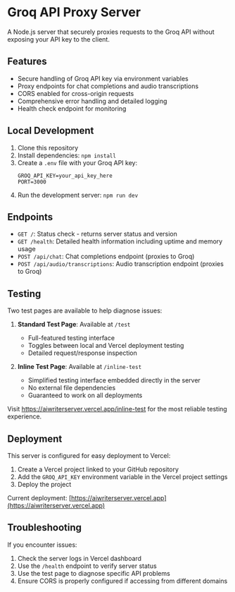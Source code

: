 # Groq API Proxy Server

A Node.js server that securely proxies requests to the Groq API without exposing your API key to the client.

## Features

- Secure handling of Groq API key via environment variables
- Proxy endpoints for chat completions and audio transcriptions
- CORS enabled for cross-origin requests
- Comprehensive error handling and detailed logging
- Health check endpoint for monitoring

## Local Development

1. Clone this repository
2. Install dependencies: `npm install`
3. Create a `.env` file with your Groq API key:
   ```
   GROQ_API_KEY=your_api_key_here
   PORT=3000
   ```
4. Run the development server: `npm run dev`

## Endpoints

- `GET /`: Status check - returns server status and version
- `GET /health`: Detailed health information including uptime and memory usage
- `POST /api/chat`: Chat completions endpoint (proxies to Groq)
- `POST /api/audio/transcriptions`: Audio transcription endpoint (proxies to Groq)

## Testing

Two test pages are available to help diagnose issues:

1. **Standard Test Page**: Available at `/test`
   - Full-featured testing interface
   - Toggles between local and Vercel deployment testing
   - Detailed request/response inspection

2. **Inline Test Page**: Available at `/inline-test` 
   - Simplified testing interface embedded directly in the server
   - No external file dependencies
   - Guaranteed to work on all deployments

Visit https://aiwriterserver.vercel.app/inline-test for the most reliable testing experience.

## Deployment

This server is configured for easy deployment to Vercel:

1. Create a Vercel project linked to your GitHub repository
2. Add the `GROQ_API_KEY` environment variable in the Vercel project settings
3. Deploy the project

Current deployment: [https://aiwriterserver.vercel.app](https://aiwriterserver.vercel.app)

## Troubleshooting

If you encounter issues:
1. Check the server logs in Vercel dashboard
2. Use the `/health` endpoint to verify server status
3. Use the test page to diagnose specific API problems
4. Ensure CORS is properly configured if accessing from different domains